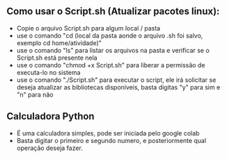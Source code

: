 ## Como usar o Script.sh (Atualizar pacotes linux):
- Copie o arquivo Script.sh para algum local / pasta
- use o comando "cd (local da pasta aonde o arquivo .sh foi salvo, exemplo cd home/atividade)"
- use o comando "ls" para listar os arquivos na pasta e verificar se o Script.sh está presente nela
- use o comando "chmod +x Script.sh" para liberar a permissão de executa-lo no sistema
- use o comando "./Script.sh" para executar o script, ele irá solicitar se deseja atualizar as bibliotecas disponíveis, basta digitas "y" para sim e "n" para não

## Calculadora Python
- É uma calculadora simples, pode ser iniciada pelo google colab
- Basta digitar o primeiro e segundo numero, e posteriormente qual operação deseja fazer.
